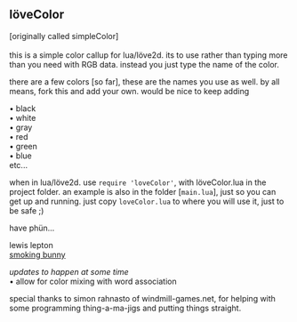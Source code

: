 löveColor
------
[originally called simpleColor]<br>
<br>this is a simple color callup for lua/löve2d. its to use rather than typing more than you need with RGB data.
instead you just type the name of the color.

there are a few colors [so far], these are the names you use as well. by all means, fork this and add your own. would be nice to keep adding

• black<br>
• white<br>
• gray<br>
• red<br>
• green<br>
• blue<br>
etc...

when in lua/löve2d. use `require 'loveColor'`, with löveColor.lua in the project folder.
an example is also in the folder [`main.lua`], just so you can get up and running.
just copy `loveColor.lua` to where you will use it, just to be safe ;)

have phün...

lewis lepton<br>
[smoking bunny](http://smokingbunny.net)

*updates to happen at some time*<br>
• allow for color mixing with word association

special thanks to simon rahnasto of windmill-games.net, for helping with some programming thing-a-ma-jigs and putting things straight.